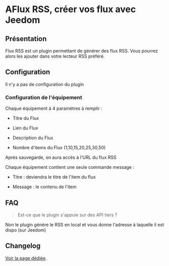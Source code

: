 # AFlux RSS, créer vos flux avec Jeedom

## Présentation

Flux RSS est un plugin permettant de générer des flux RSS. Vous pourrez alors les ajouter dans votre lecteur RSS préféré.


## Configuration

Il n'y a pas de configuration du plugin

### Configuration de l'équipement

Chaque équipement à 4 paramètres à remplir :

  * Titre du Flux

  * Lien du Flux

  * Description du Flux

  * Nombre d'items du Flux (1,10,15,20,25,30,50)


Après sauvegarde, on aura accès à l'URL du flux RSS

Chaque équipement contient une seule commande message :

  * Titre : deviendra le titre de l'item du flux

  * Message : le contenu de l'item


## FAQ

> Est-ce que le plugin s'appuie sur des API tiers ?

Non le plugin génère le RSS en local et vous donne l'adresse à laquelle il est dispo (sur Jeedom)

## Changelog

[Voir la page dédiée](changelog.md).
